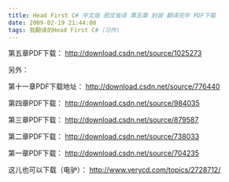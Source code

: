 ```yaml
---
title: Head First C# 中文版 图文皆译 第五章 封装 翻译完毕 PDF下载
date: 2009-02-19 21:44:00
tags: 我翻译的Head First C#（习作）
---
```

第五章PDF下载： [ http://download.csdn.net/source/1025273
](http://download.csdn.net/source/1025273)

另外：

第十一章PDF下载地址： [ http://download.csdn.net/source/776440
](http://download.csdn.net/source/776440)

第四章PDF下载： [ http://download.csdn.net/source/984035
](http://download.csdn.net/source/984035)

第三章PDF下载： [ http://download.csdn.net/source/879587
](http://download.csdn.net/source/879587)

第二章PDF下载： [ http://download.csdn.net/source/738033
](http://download.csdn.net/source/738033)

第一章PDF下载： [ http://download.csdn.net/source/704235
](http://download.csdn.net/source/704235)

这儿也可以下载（电驴）： [ http://www.verycd.com/topics/2728712/
](http://www.verycd.com/topics/2728712/)



